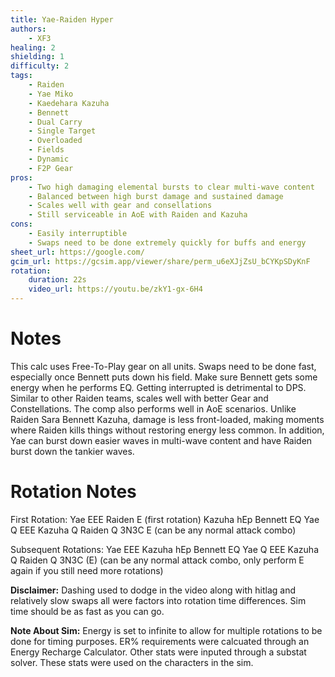 ```yaml
---
title: Yae-Raiden Hyper
authors:
    - XF3
healing: 2
shielding: 1
difficulty: 2
tags:
    - Raiden
    - Yae Miko
    - Kaedehara Kazuha
    - Bennett
    - Dual Carry
    - Single Target
    - Overloaded
    - Fields
    - Dynamic
    - F2P Gear
pros:
    - Two high damaging elemental bursts to clear multi-wave content
    - Balanced between high burst damage and sustained damage
    - Scales well with gear and consellations
    - Still serviceable in AoE with Raiden and Kazuha
cons:
    - Easily interruptible 
    - Swaps need to be done extremely quickly for buffs and energy
sheet_url: https://google.com/
gcim_url: https://gcsim.app/viewer/share/perm_u6eXJjZsU_bCYKpSDyKnF
rotation:
    duration: 22s
    video_url: https://youtu.be/zkY1-gx-6H4
---
```


# **Notes**

This calc uses Free-To-Play gear on all units. Swaps need to be done fast, especially once Bennett puts down his field. Make sure Bennett gets some energy when he performs EQ. Getting interrupted is detrimental to DPS. Similar to other Raiden teams, scales well with better Gear and Constellations. The comp also performs well in AoE scenarios. Unlike Raiden Sara Bennett Kazuha, damage is less front-loaded, making moments where Raiden kills things without restoring energy less common. In addition, Yae can burst down easier waves in multi-wave content and have Raiden burst down the tankier waves. 

# **Rotation Notes**

  First Rotation:
  Yae EEE
  Raiden E (first rotation)
  Kazuha hEp
  Bennett EQ
  Yae Q EEE
  Kazuha Q
  Raiden Q 3N3C E (can be any normal attack combo)

Subsequent Rotations:
  Yae EEE
  Kazuha hEp
  Bennett EQ 
  Yae Q EEE
  Kazuha Q 
  Raiden Q 3N3C (E) (can be any normal attack combo, only perform E again if you still need more rotations)

**Disclaimer:** Dashing used to dodge in the video along with hitlag and relatively slow swaps all were factors into rotation time differences. Sim time should be as fast as you can go.

**Note About Sim:** Energy is set to infinite to allow for multiple rotations to be done for timing purposes. ER% requirements were calcuated through an Energy Recharge Calculator. Other stats were inputed through a substat solver. These stats were used on the characters in the sim.
